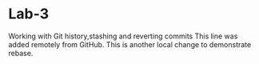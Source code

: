 # Lab-3
Working with Git history,stashing and reverting commits
This line was added remotely from GitHub.
This is another local change to demonstrate rebase.
